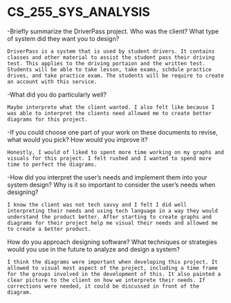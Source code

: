 # CS_255_SYS_ANALYSIS
-Briefly summarize the DriverPass project. Who was the client? What type of system did they want you to design?

    DriverPass is a system that is used by student drivers. It contains classes and other material to assist the student pass their driving test. This applies to the driving portaion and the written test. Students will be able to take lesson, take exams, schdule practice drives, and take practice exam. The students will be require to create an account with this service.  

-What did you do particularly well?

    Maybe interprete what the client wanted. I also felt like because I was able to interpret the clients need allowed me to create better diagrams for this project. 

-If you could choose one part of your work on these documents to revise, what would you pick? How would you improve it?

    Honestly, I would of liked to spent more time working on my graphs and visuals for this project. I felt rushed and I wanted to spend more time to perfect the diagrams. 

-How did you interpret the user’s needs and implement them into your system design? Why is it so important to consider the user’s needs when designing?

    I know the client was not tech savvy and I felt I did well interpreting their needs and using tech language in a way they would understand the product better. After starting to create graphs and diagrams for their project help me visual their needs and allowed me to create a better product. 

How do you approach designing software? What techniques or strategies would you use in the future to analyze and design a system?

    I think the diagrams were important when developing this project. It allowed to visual most aspect of the project, including a time frame for the groups involved in the development of this. It also painted a clear picture to the client on how we interprete their needs. If corrections were needed, it could be discussed in front of the diagram. 
